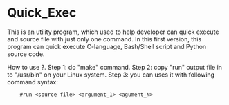 # Quick_Exec
This is an utility program, which used to help developer can quick execute and source file with just only one command.
In this first version, this program can quick execute C-language, Bash/Shell script and Python source code.

How to use ?.
Step 1: do "make" command.
Step 2: copy "run" output file in to "/usr/bin" on your Linux system.
Step 3: you can uses it with following command syntax:

        #run <source file> <argument_1> <agument_N>
